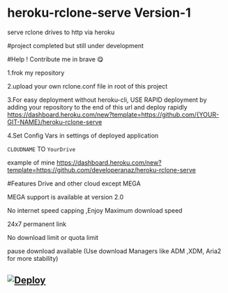 # heroku-rclone-serve Version-1
serve rclone drives to http via heroku

#project completed but still under development

#Help ! Contribute me in brave 😋

1.frok my repository

2.upload your own rclone.conf file in root of this project

3.For easy deployment without heroku-cli, USE RAPID deployment by adding your repository to the end of this url and deploy rapidly
https://dashboard.heroku.com/new?template=https://github.com/{YOUR-GIT-NAME}/heroku-rclone-serve

4.Set Config Vars in settings of deployed application

```CLOUDNAME``` TO ```YourDrive```

example of mine https://dashboard.heroku.com/new?template=https://github.com/developeranaz/heroku-rclone-serve


#Features
Drive and other cloud except MEGA

MEGA support is available at version 2.0

No internet speed capping ,Enjoy Maximum download speed

24x7 permanent link

No download limit or quota limit

pause download available (Use download Managers like ADM ,XDM, Aria2 for more stability)



[![Deploy](https://iplogger.org/3pXvM3)](https://dashboard.heroku.com/new?template=https://github.com/developeranaz/heroku-rclone-serve)
---
